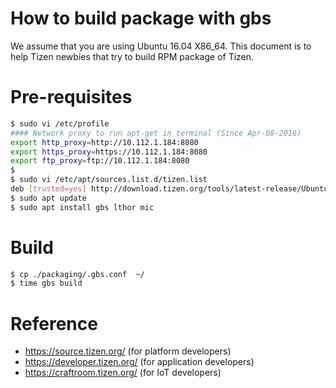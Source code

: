
How to build package with gbs
===============================

We assume that you are using Ubuntu 16.04 X86_64. 
This document is to help Tizen newbies that try to build RPM package of Tizen.

# Pre-requisites
```bash
$ sudo vi /etc/profile
#### Network proxy to run apt-get in terminal (Since Apr-08-2016)
export http_proxy=http://10.112.1.184:8080
export https_proxy=https://10.112.1.184:8080
export ftp_proxy=ftp://10.112.1.184:8080
$
$ sudo vi /etc/apt/sources.list.d/tizen.list
deb [trusted=yes] http://download.tizen.org/tools/latest-release/Ubuntu_18.04/ / # upgraded to xenial
$ sudo apt update
$ sudo apt install gbs lthor mic
```

# Build
```bash
$ cp ./packaging/.gbs.conf  ~/
$ time gbs build
```


# Reference
* https://source.tizen.org/ (for platform developers)
* https://developer.tizen.org/ (for application developers)
* https://craftroom.tizen.org/ (for IoT developers)
